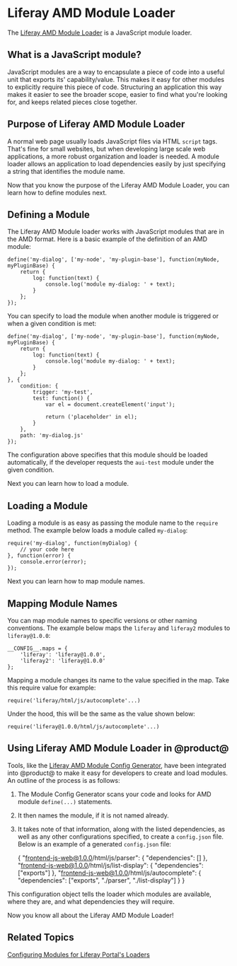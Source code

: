 # Liferay AMD Module Loader [](id=liferay-amd-module-loader)

The [Liferay AMD Module Loader](https://github.com/liferay/liferay-amd-loader#amd-module-loader) 
is a JavaScript  module loader.

## What is a JavaScript module? [](id=what-is-a-javascript-module)

JavaScript modules are a way to encapsulate a piece of code into a useful unit 
that exports its' capability/value. This makes it easy for other modules to 
explicitly require this piece of code. Structuring an application this way makes 
it easier to see the broader scope, easier to find what you're looking for, and 
keeps related pieces close together.

## Purpose of Liferay AMD Module Loader [](id=purpose-of-liferay-amd-module-loader)

A normal web page usually loads JavaScript files via HTML `script` tags. That's 
fine for small websites, but when developing large scale web applications, a 
more robust organization and loader is needed. A module loader allows an 
application to load dependencies easily by just specifying a string that 
identifies the module name.

Now that you know the purpose of the Liferay AMD Module Loader, you can learn
how to define modules next.

## Defining a Module [](id=defining-a-module)

The Liferay AMD Module loader works with JavaScript modules that are in the AMD 
format. Here is a basic example of the definition of an AMD module:


    define('my-dialog', ['my-node', 'my-plugin-base'], function(myNode, myPluginBase) {
        return {
            log: function(text) {
                console.log('module my-dialog: ' + text);
            }
        };
    });

You can specify to load the module when another module is triggered or when a
given condition is met:

    define('my-dialog', ['my-node', 'my-plugin-base'], function(myNode, myPluginBase) {
        return {
            log: function(text) {
                console.log('module my-dialog: ' + text);
            }
        };
    }, {
        condition: {
            trigger: 'my-test',
            test: function() {
                var el = document.createElement('input');
    
                return ('placeholder' in el);
            }
        },
        path: 'my-dialog.js'
    });

The configuration above specifies that this module should be loaded
automatically, if the developer requests the `aui-test` module under the given
condition.

Next you can learn how to load a module.

## Loading a Module [](id=loading-a-module)

Loading a module is as easy as passing the module name to the `require` method.
The example below loads a module called `my-dialog`:


    require('my-dialog', function(myDialog) {
        // your code here
    }, function(error) {
        console.error(error);
    });

Next you can learn how to map module names.
    
## Mapping Module Names [](id=mapping-module-names)

You can map module names to specific versions or other naming conventions. The
example below maps the `liferay` and `liferay2` modules to `liferay@1.0.0`:

    __CONFIG__.maps = {
        'liferay': 'liferay@1.0.0',
        'liferay2': 'liferay@1.0.0'
    };

Mapping a module changes its name to the value specified in the map. Take this
require value for example:

    require('liferay/html/js/autocomplete'...)

Under the hood, this will be the same as the value shown below:

    require('liferay@1.0.0/html/js/autocomplete'...)


## Using Liferay AMD Module Loader in @product@ [](id=using-liferay-amd-module-loader-in-liferay)

Tools, like the [Liferay AMD Module Config Generator](https://github.com/liferay/liferay-module-config-generator), 
have been integrated into @product@ to make it easy for developers to create 
and load modules. An outline of the process is as follows:

1. The Module Config Generator scans your code and looks for AMD module 
   `define(...)` statements.

2. It then names the module, if it is not named already.

3. It takes note of that information, along with the listed dependencies, as
   well as any other configurations specified, to create a `config.json` file. 
   Below is an example of a generated `config.json` file:

    {
        "frontend-js-web@1.0.0/html/js/parser": {
            "dependencies": []
        },
        "frontend-js-web@1.0.0/html/js/list-display": {
            "dependencies": ["exports"]
        },
        "frontend-js-web@1.0.0/html/js/autocomplete": {
            "dependencies": ["exports", "./parser", "./list-display"]
        }
    }

This configuration object tells the loader which modules are available, where 
they are, and what dependencies they will require.

Now you know all about the Liferay AMD Module Loader!

## Related Topics

[Configuring Modules for Liferay Portal's Loaders](/develop/tutorials/-/knowledge_base/7-0/configuring-modules-for-liferay-portals-loaders)